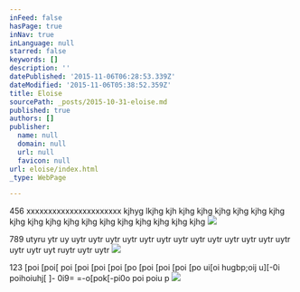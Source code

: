 ```yaml
---
inFeed: false
hasPage: true
inNav: true
inLanguage: null
starred: false
keywords: []
description: ''
datePublished: '2015-11-06T06:28:53.339Z'
dateModified: '2015-11-06T05:38:52.359Z'
title: Eloise
sourcePath: _posts/2015-10-31-eloise.md
published: true
authors: []
publisher:
  name: null
  domain: null
  url: null
  favicon: null
url: eloise/index.html
_type: WebPage

---
```

456 xxxxxxxxxxxxxxxxxxxxxx kjhyg lkjhg kjh kjhg kjhg kjhg kjhg kjhg kjhg kjhg kjhg kjhg kjhg kjhg kjhg kjhg kjhg kjhg kjhg kjhg ![](https://the-grid-user-content.s3-us-west-2.amazonaws.com/d7e94266-145d-43cb-8c4b-9e916c2fa6e0.jpg)

789 utyru ytr uy uytr uytr uytr uytr uytr uytr uytr uytr uytr uytr uytr uytr uytr uytr uytr uyt ruytr uytr uytr ![](https://the-grid-user-content.s3-us-west-2.amazonaws.com/6d1e448a-ef9a-4093-bd17-85f4811961be.jpg)

123   \[poi \[poi\[ poi \[poi \[poi \[poi \[po \[poi \[poi \[poi \[po ui\[oi hugbp;oij u\]\[-0i poihoiuhj\[ \]- 0i9= =-o\[pok\[-pi0o poi poiu p
![](https://the-grid-user-content.s3-us-west-2.amazonaws.com/d2b0c826-3ca3-4ce3-9b57-40feafa203b6.jpg)